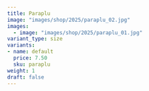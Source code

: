```yaml
---
title: Paraplu
image: "images/shop/2025/paraplu_02.jpg"
images: 
  - image: "images/shop/2025/paraplu_01.jpg"
variant_type: size
variants:
- name: default
  price: 7.50
  sku: paraplu
weight: 1
draft: false
---
```



